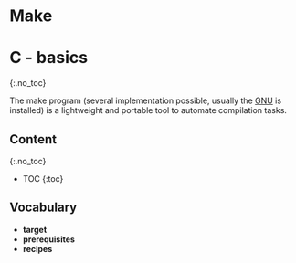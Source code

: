 # Make
# C - basics
{:.no_toc}

The make program (several implementation possible, usually the [GNU](https://www.gnu.org/software/make/manual/make.html) is installed) is a lightweight and portable tool to automate compilation tasks.

## Content
{:.no_toc}

* TOC
{:toc}


## Vocabulary

- **target**
- **prerequisites**
- **recipes**


